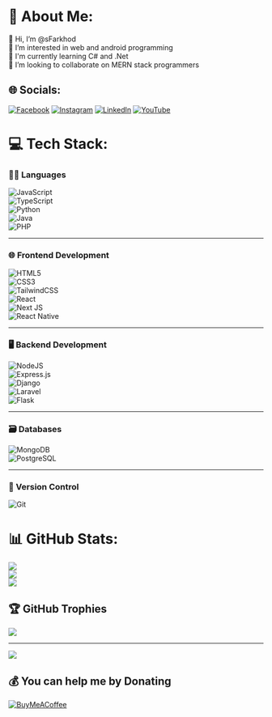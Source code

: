 # 💫 About Me:
👋 Hi, I’m @sFarkhod<br>👀 I’m interested in web and android programming<br>🌱 I'm currently learning C# and .Net<br>🤝 I’m looking to collaborate on MERN stack programmers


## 🌐 Socials:
[![Facebook](https://img.shields.io/badge/Facebook-%231877F2.svg?logo=Facebook&logoColor=white)](https://facebook.com/softprogrammersoftprogrammer) [![Instagram](https://img.shields.io/badge/Instagram-%23E4405F.svg?logo=Instagram&logoColor=white)](https://instagram.com/Softprogrammer) [![LinkedIn](https://img.shields.io/badge/LinkedIn-%230077B5.svg?logo=linkedin&logoColor=white)](https://linkedin.com/in/farkhod-sokhibov-8aa4b9217) [![YouTube](https://img.shields.io/badge/YouTube-%23FF0000.svg?logo=YouTube&logoColor=white)](https://youtube.com/@webifyuz) 

# 💻 Tech Stack:
### 👨‍💻 Languages  
![JavaScript](https://img.shields.io/badge/javascript-%23323330.svg?style=for-the-badge&logo=javascript&logoColor=%23F7DF1E)  
![TypeScript](https://img.shields.io/badge/typescript-%23007ACC.svg?style=for-the-badge&logo=typescript&logoColor=white)  
![Python](https://img.shields.io/badge/python-3670A0?style=for-the-badge&logo=python&logoColor=ffdd54)  
![Java](https://img.shields.io/badge/java-%23ED8B00.svg?style=for-the-badge&logo=java&logoColor=white)  
![PHP](https://img.shields.io/badge/php-%23777BB4.svg?style=for-the-badge&logo=php&logoColor=white)

---

### 🌐 Frontend Development  
![HTML5](https://img.shields.io/badge/html5-%23E34F26.svg?style=for-the-badge&logo=html5&logoColor=white)  
![CSS3](https://img.shields.io/badge/css3-%231572B6.svg?style=for-the-badge&logo=css3&logoColor=white)  
![TailwindCSS](https://img.shields.io/badge/tailwindcss-%2338B2AC.svg?style=for-the-badge&logo=tailwind-css&logoColor=white)  
![React](https://img.shields.io/badge/react-%2320232a.svg?style=for-the-badge&logo=react&logoColor=%2361DAFB)  
![Next JS](https://img.shields.io/badge/Next-black?style=for-the-badge&logo=next.js&logoColor=white)  
![React Native](https://img.shields.io/badge/react_native-%2320232a.svg?style=for-the-badge&logo=react&logoColor=%2361DAFB)

---

### 🖥️ Backend Development  
![NodeJS](https://img.shields.io/badge/node.js-6DA55F?style=for-the-badge&logo=node.js&logoColor=white)  
![Express.js](https://img.shields.io/badge/express.js-%23404d59.svg?style=for-the-badge&logo=express&logoColor=%2361DAFB)  
![Django](https://img.shields.io/badge/django-%23092E20.svg?style=for-the-badge&logo=django&logoColor=white)  
![Laravel](https://img.shields.io/badge/laravel-%23FF2D20.svg?style=for-the-badge&logo=laravel&logoColor=white)  
![Flask](https://img.shields.io/badge/flask-%23000.svg?style=for-the-badge&logo=flask&logoColor=white)

---

### 🗃️ Databases  
![MongoDB](https://img.shields.io/badge/mongodb-%234ea94b.svg?style=for-the-badge&logo=mongodb&logoColor=white)  
![PostgreSQL](https://img.shields.io/badge/postgresql-%23316192.svg?style=for-the-badge&logo=postgresql&logoColor=white)

---

### 🔧 Version Control  
![Git](https://img.shields.io/badge/git-%23F05033.svg?style=for-the-badge&logo=git&logoColor=white)

# 📊 GitHub Stats:
![](https://github-readme-stats.vercel.app/api?username=sfarkhod&theme=dark&hide_border=false&include_all_commits=false&count_private=false)<br/>
![](https://github-readme-streak-stats.herokuapp.com/?user=sfarkhod&theme=dark&hide_border=false)<br/>
![](https://github-readme-stats.vercel.app/api/top-langs/?username=sfarkhod&theme=dark&hide_border=false&include_all_commits=false&count_private=false&layout=compact)

## 🏆 GitHub Trophies
![](https://github-profile-trophy.vercel.app/?username=sfarkhod&theme=radical&no-frame=false&no-bg=true&margin-w=4)

---
[![](https://visitcount.itsvg.in/api?id=sfarkhod&icon=0&color=0)](https://visitcount.itsvg.in)

  ## 💰 You can help me by Donating
  [![BuyMeACoffee](https://img.shields.io/badge/Buy%20Me%20a%20Coffee-ffdd00?style=for-the-badge&logo=buy-me-a-coffee&logoColor=black)](https://buymeacoffee.com/Farkhod) 

  
<!-- Proudly created with GPRM ( https://gprm.itsvg.in ) -->
